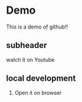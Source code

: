 # Demo
This is a demo of github!!

## subheader
watch it on Youtube

## local development
1. Open it on browser
